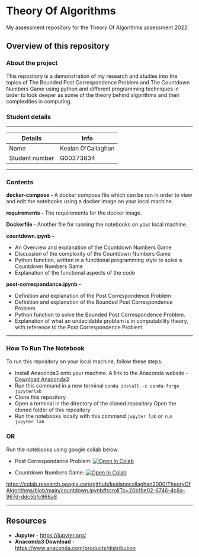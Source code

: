 # Theory Of Algorithms
My assessment repository for the Theory Of Algorithms assessment 2022.

## Overview of this repository

### About the project
This repository is a demonstration of my research and studies into the topics of The Bounded Post Correspondence Problem and The Countdown Numbers Game using python and different programming techniques in order to look deeper as some of the theory behind algorithms and their complexities in computing. 

### Student details
***
| Details      | Info |
| ----------- | ----------- |
| Name      | Kealan O'Callaghan |
| Student number   | G00373834 |

***

### Contents
<b>docker-compose -  </b> A docker compose file which can be ran in order to view and edit the notebooks using a docker image on your local machine.

<b>requirements -  </b> The requirements for the docker image.

<b>Dockerfile -  </b>Another file for running the notebooks on your local machine.

<b>countdown.ipynb -  </b>
* An Overview and explanation of the Countdown Numbers Game
* Discussion of the complexity of the Countdown Numbers Game
* Python function, written in a functional programming style to solve a Countdown Numbers Game
* Explanation of the functional aspects of the code

<b>post-correspondance.ipynb -  </b>
* Definition and explanation of the Post Correspondence Problem
* Definition and explanation of the Bounded Post Correspondence Problem
* Python function to solve the Bounded Post Correspondence Problem.
* Explanation of what an undecidable problem is in computability theory, with reference to the Post Correspondence Problem.

*** 
 
### How To Run The Notebook
To run this repository on your local machine, follow these steps:
* Install Anaconda3 onto your machine. A link to the Anaconda website - [Download Anaconda3](https://www.anaconda.com/products/distribution)
* Run this command in a new terminal ```conda install -c conda-forge jupyterlab```
* Clone this repository
* Open a terminal in the directory of the cloned repository Open the cloned folder of this repository
* Run the notebooks locally with this command ```jupyter lab``` or ```run jupyter lab```

### OR

Run the notebooks using google collab below.

* Post Correspondance Problem:
[![Open In Colab](https://colab.research.google.com/assets/colab-badge.svg)](https://colab.research.google.com/github/kealanocallaghan2000/TheoryOfAlgorithms/blob/main/post-correspondence.ipynb)

* Countdown Numbers Game: 
[![Open In Colab](https://colab.research.google.com/assets/colab-badge.svg)](https://colab.research.google.com/github/weiji14/deepbedmap/])

https://colab.research.google.com/github/kealanocallaghan2000/TheoryOfAlgorithms/blob/main/countdown.ipynb#scrollTo=20b1be02-6746-4c8a-967d-ddc5bfc966a8


*** 
## Resources
* **Jupyter** - https://jupyter.org/
* **Anaconda3 Download** - https://www.anaconda.com/products/distribution